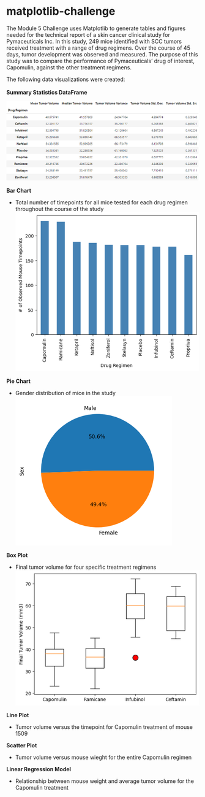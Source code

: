 # matplotlib-challenge
The Module 5 Challenge uses Matplotlib to generate tables and figures needed for the technical report of a skin cancer clinical study for Pymaceuticals Inc.
In this study, 249 mice identified with SCC tumors received treatment with a range of drug regimens. Over the course of 45 days, tumor development was observed and measured. The purpose of this study was to compare the performance of Pymaceuticals’ drug of interest, Capomulin, against the other treatment regimens.

The following data visualizations were created:<br><br>
**Summary Statistics DataFrame**<br>

![image](https://github.com/RachaelCaldwell/matplotlib-challenge/blob/main/Pymaceuticals/images/Summary%20Statistics.png) <br>

**Bar Chart**
* Total number of timepoints for all mice tested for each drug regimen throughout the course of the study
![image](https://github.com/RachaelCaldwell/matplotlib-challenge/blob/main/Pymaceuticals/images/Bar%20Chart.png?raw=true) <br>

**Pie Chart**
* Gender distribution of mice in the study <br>
![image](https://github.com/RachaelCaldwell/matplotlib-challenge/blob/main/Pymaceuticals/images/Pie%20Chart.png?raw=true) <br>

**Box Plot**
* Final tumor volume for four specific treatment regimens
![image](https://github.com/RachaelCaldwell/matplotlib-challenge/blob/main/Pymaceuticals/images/Box%20Plot.png)

**Line Plot**
* Tumor volume versus the timepoint for Capomulin treatment of mouse 1509


**Scatter Plot**
* Tumor volume versus mouse wieght for the entire Capomulin regimen


**Linear Regression Model**
* Relationship between mouse weight and average tumor volume for the Capomulin treatment
